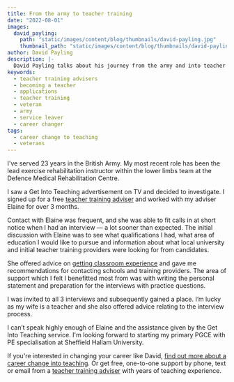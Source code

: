 ```yaml
---
title: From the army to teacher training
date: "2022-08-01"
images:
  david_payling:
    path: "static/images/content/blog/thumbnails/david-payling.jpg"
    thumbnail_path: "static/images/content/blog/thumbnails/david-payling.jpg"
author: David Payling
description: |-
  David Payling talks about his journey from the army and into teacher training using the help of a teacher training adviser.
keywords:
  - teacher training advisers
  - becoming a teacher
  - applications
  - teacher training
  - veteran
  - army
  - service leaver
  - career changer
tags:
  - career change to teaching
  - veterans
---
```


I've served 23 years in the British Army. My most recent role has been the lead exercise rehabilitation instructor within the lower limbs team at the Defence Medical Rehabilitation Centre.

I saw a Get Into Teaching advertisement on TV and decided to investigate. I signed up for a free [teacher training adviser](/teacher-training-advisers) and worked with my adviser Elaine for over 3 months.

Contact with Elaine was frequent, and she was able to fit calls in at short notice when I had an interview — a lot sooner than expected. The initial discussion with Elaine was to see what qualifications I had, what area of education I would like to pursue and information about what local university and initial teacher training providers were looking for from candidates.

She offered advice on [getting classroom experience](/train-to-be-a-teacher/get-school-experience) and gave me recommendations for contacting schools and training providers. The area of support which I felt I benefitted most from was with writing the personal statement and preparation for the interviews with practice questions.

I was invited to all 3 interviews and subsequently gained a place. I’m lucky as my wife is a teacher and she also offered advice relating to the interview process.

I can’t speak highly enough of Elaine and the assistance given by the Get Into Teaching service. I'm looking forward to starting my primary PGCE with PE specialisation at Sheffield Hallam University.

If you're interested in changing your career like David, [find out more about a career change into teaching](/is-teaching-right-for-me/if-you-want-to-change-career). Or get free, one-to-one support by phone, text or email from a [teacher training adviser](/teacher-training-advisers) with years of teaching experience.
